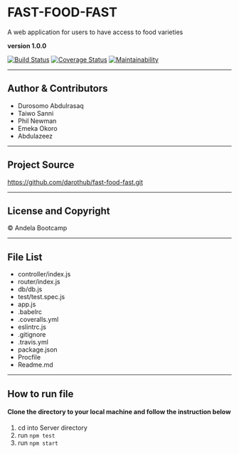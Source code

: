# FAST-FOOD-FAST

A web application for users to have access to food varieties

**version 1.0.0**

[![Build Status](https://travis-ci.com/darothub/fast-food-fast.svg?branch=develop)](https://travis-ci.com/darothub/fast-food-fast)
[![Coverage Status](https://coveralls.io/repos/github/darothub/fast-food-fast/badge.svg?branch=develop)](https://coveralls.io/github/darothub/fast-food-fast?branch=develop)
[![Maintainability](https://api.codeclimate.com/v1/badges/8b0a109aaddd247549c7/maintainability)](https://codeclimate.com/github/darothub/fast-food-fast/maintainability)

---
## Author & Contributors
- Durosomo Abdulrasaq
- Taiwo Sanni
- Phil Newman
- Emeka Okoro
- Abdulazeez
---
## Project Source
https://github.com/darothub/fast-food-fast.git

---
## License and Copyright
&copy; Andela Bootcamp

---
## File List
* controller/index.js
* router/index.js
* db/db.js
* test/test.spec.js
* app.js
* .babelrc
* .coveralls.yml
* eslintrc.js
* .gitignore
* .travis.yml
* package.json
* Procfile
* Readme.md
---

## How to run file
#### Clone the directory to your local machine and follow the instruction below

1. cd into Server directory
2. run ```npm test```
3. run ```npm start```





